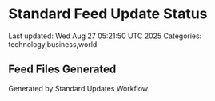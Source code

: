# Standard Feed Update Status
Last updated: Wed Aug 27 05:21:50 UTC 2025
Categories: technology,business,world

## Feed Files Generated

Generated by Standard Updates Workflow
